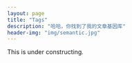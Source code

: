 ```yaml
---
layout: page
title: "Tags"
description: "哈哈，你找到了我的文章基因库"  
header-img: "img/semantic.jpg"  
---
```


This is under constructing.


